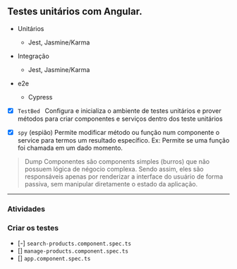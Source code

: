 ## Testes unitários com Angular.

- Unitários
  - Jest, Jasmine/Karma
- Integração
  - Jest, Jasmine/Karma
- e2e

  - Cypress

- [x] `TestBed `
      Configura e inicializa o ambiente de testes unitários e prover
      métodos para criar componentes e serviços dentro dos teste unitários

- [x] `spy` (espião) Permite modificar método ou função num componente o service para
      termos um resultado específico. Ex: Permite se uma função foi chamada em um dado momento.

> Dump Componentes são components simples (burros) que não possuem lógica de négocio complexa.
> Sendo assim, eles são responsáveis apenas por renderizar a interface do usuário de forma passiva, sem
> manipular diretamente o estado da aplicação.

---

### Atividades

### Criar os testes

- [-] `search-products.component.spec.ts`
- [] `manage-products.component.spec.ts`
- [] `app.component.spec.ts`
